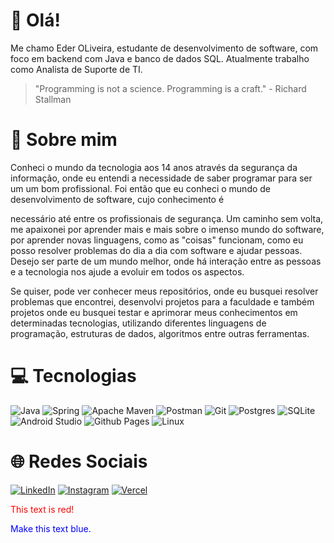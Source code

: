# 👋 Olá!
Me chamo Eder OLiveira, estudante de desenvolvimento de software, com foco em backend com Java e banco de dados SQL. Atualmente trabalho como Analista de Suporte de TI. </br>

> "Programming is not a science. Programming is a craft." - Richard Stallman

# 🚀 Sobre mim

Conheci o mundo da tecnologia aos 14 anos através da segurança da informação, onde eu entendi a necessidade de saber programar para ser um um bom profissional. Foi então que eu conheci o mundo de desenvolvimento de software, cujo conhecimento é

necessário até entre os profissionais de segurança. Um caminho sem volta, me apaixonei por aprender mais e mais sobre o imenso mundo do software, por aprender novas linguagens, como as "coisas" funcionam, como eu posso resolver problemas do
dia a dia com software e ajudar pessoas. Desejo ser parte de um mundo melhor, onde há interação entre as pessoas e a tecnologia nos ajude a evoluir em todos os aspectos.

Se quiser, pode ver conhecer meus repositórios, onde eu busquei resolver problemas que encontrei, desenvolvi projetos para a faculdade e também projetos onde eu busquei testar e aprimorar meus conhecimentos em determinadas tecnologias, utilizando
diferentes linguagens de programação, estruturas de dados, algoritmos entre outras ferramentas.

# 💻 Tecnologias

![Java](https://img.shields.io/badge/java-%23ED8B00.svg?style=for-the-badge&logo=openjdk&logoColor=white) ![Spring](https://img.shields.io/badge/spring-%236DB33F.svg?style=for-the-badge&logo=spring&logoColor=white) ![Apache Maven](https://img.shields.io/badge/Apache%20Maven-C71A36?style=for-the-badge&logo=Apache%20Maven&logoColor=white) ![Postman](https://img.shields.io/badge/Postman-FF6C37?style=for-the-badge&logo=postman&logoColor=white) ![Git](https://img.shields.io/badge/git-%23F05033.svg?style=for-the-badge&logo=git&logoColor=white) ![Postgres](https://img.shields.io/badge/postgres-%23316192.svg?style=for-the-badge&logo=postgresql&logoColor=white) ![SQLite](https://img.shields.io/badge/sqlite-%2307405e.svg?style=for-the-badge&logo=sqlite&logoColor=white) ![Android Studio](https://img.shields.io/badge/Android%20Studio-3DDC84.svg?style=for-the-badge&logo=android-studio&logoColor=white) ![Github Pages](https://img.shields.io/badge/github%20pages-121013?style=for-the-badge&logo=github&logoColor=white) ![Linux](https://img.shields.io/badge/Linux-FCC624?style=for-the-badge&logo=linux&logoColor=black)

# 🌐 Redes Sociais
[![LinkedIn](https://img.shields.io/badge/linkedin-%230077B5.svg?style=for-the-badge&logo=linkedin&logoColor=white)](https://linkedin.com/in/ederoliv) [![Instagram](https://img.shields.io/badge/Instagram-%23E4405F.svg?style=for-the-badge&logo=Instagram&logoColor=white)](https://www.instagram.com/ederoliveira556) [![Vercel](https://img.shields.io/badge/vercel-%23000000.svg?style=for-the-badge&logo=vercel&logoColor=white)](https://ederoliv.vercel.app)

<font color="red">This text is red!</font>
<p style="color:blue">Make this text blue.</p>


